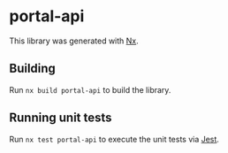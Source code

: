 # portal-api

This library was generated with [Nx](https://nx.dev).

## Building

Run `nx build portal-api` to build the library.

## Running unit tests

Run `nx test portal-api` to execute the unit tests via [Jest](https://jestjs.io).
